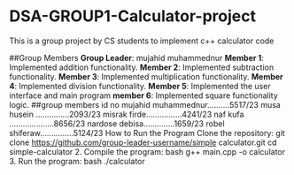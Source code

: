 # DSA-GROUP1-Calculator-project
This is a group project by CS students to implement c++ calculator code

##Group Members
**Group Leader**: mujahid muhammednur
**Member 1**: Implemented addition functionality.
**Member 2**: Implemented subtraction functionality.
**Member 3**: Implemented multiplication functionality.
**Member 4**: Implemented division functionality.
**Member 5**: Implemented the user interface and main program
**member 6**: Implemented square functionality logic.
##group members id no
mujahid muhammednur..........5517/23
musa husein ...............2093/23
misrak firde................4241/23
naf kufa ....................8656/23
nardose debisa..............1659/23
robel shiferaw...............5124/23
How to Run the Program
Clone the repository:
git clone https://github.com/group-leader-username/simple
calculator.git cd simple-calculator 2. Compile the program: bash g++ main.cpp -o calculator 3. Run the program: bash ./calculator
